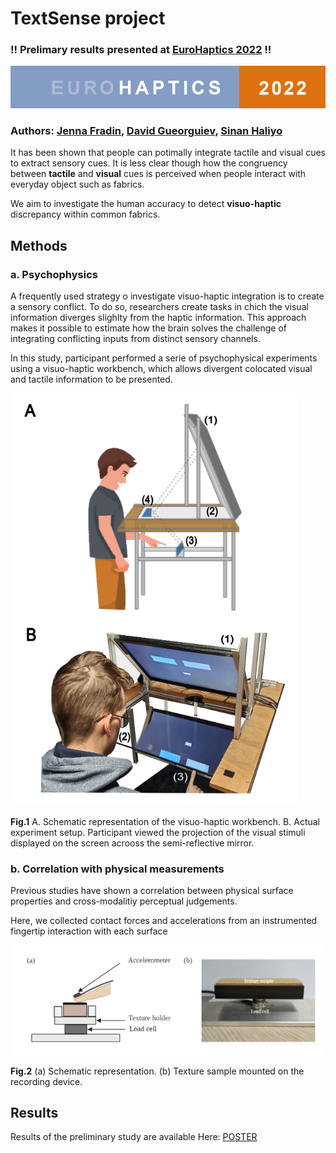 # TextSense project

### !! Prelimary results presented at [EuroHaptics 2022](https://www.eurohaptics2022.org/) !! 
![eurohaptics](eurohaptics_logo.PNG)

### Authors: [Jenna Fradin](https://www.isir.upmc.fr/personnel/fradin/), [David Gueorguiev](https://www.isir.upmc.fr/personnel/gueorguiev/), [Sinan Haliyo](https://pages.isir.upmc.fr/shaliyo/)

<p>It has been shown that people can potimally integrate tactile and visual cues to extract sensory cues. It is less clear though how the congruency between <strong>tactile</strong> and <strong>visual</strong> cues is perceived when people interact with everyday object such as fabrics.<p>

<p>We aim to investigate the human accuracy to detect <strong>visuo-haptic</strong> discrepancy within common fabrics.<p>

## Methods

### a. Psychophysics

<p>A frequently used strategy o investigate visuo-haptic integration is to create a sensory conflict. To do so, researchers create tasks in chich the visual information diverges slighlty from the haptic information. This approach makes it possible to estimate how the brain solves the challenge of integrating conflicting inputs from distinct sensory channels.</p>

In this study, participant performed a serie of psychophysical experiments using a visuo-haptic workbench, which allows divergent colocated visual and tactile information to be presented.

<img src="workbench.PNG" width="'450"/>

<strong>Fig.1</strong> A. Schematic representation of the visuo-haptic workbench. B. Actual experiment setup. Participant viewed the projection of the visual stimuli displayed on the screen acrooss the semi-reflective mirror.

### b. Correlation with physical measurements

<p>Previous studies have shown a correlation between physical surface properties and cross-modalitiy perceptual judgements.</p>

<p>Here, we collected contact forces and accelerations from an instrumented fingertip interaction with each surface</p>


<img src="physical_measurement.PNG" width="500"/> 

<strong>Fig.2</strong> (a) Schematic representation. (b) Texture sample mounted on the recording device. 

## Results

Results of the preliminary study are available Here: [POSTER](poster_WIP.pdf)


